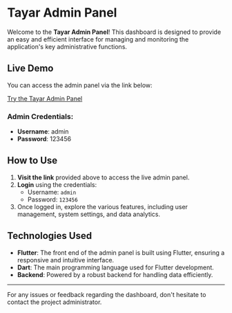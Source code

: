 # Tayar Admin Panel

Welcome to the **Tayar Admin Panel**! This dashboard is designed to provide an easy and efficient interface for managing and monitoring the application's key administrative functions.


## Live Demo

You can access the admin panel via the link below:

[Try the Tayar Admin Panel](http://165.22.31.49:3006/admin_panel/)

### Admin Credentials:
- **Username**: admin
- **Password**: 123456

## How to Use

1. **Visit the link** provided above to access the live admin panel.
2. **Login** using the credentials:
   - Username: `admin`
   - Password: `123456`
3. Once logged in, explore the various features, including user management, system settings, and data analytics.

## Technologies Used

- **Flutter**: The front end of the admin panel is built using Flutter, ensuring a responsive and intuitive interface.
- **Dart**: The main programming language used for Flutter development.
- **Backend**: Powered by a robust backend for handling data efficiently.

---

For any issues or feedback regarding the dashboard, don't hesitate to contact the project administrator.
